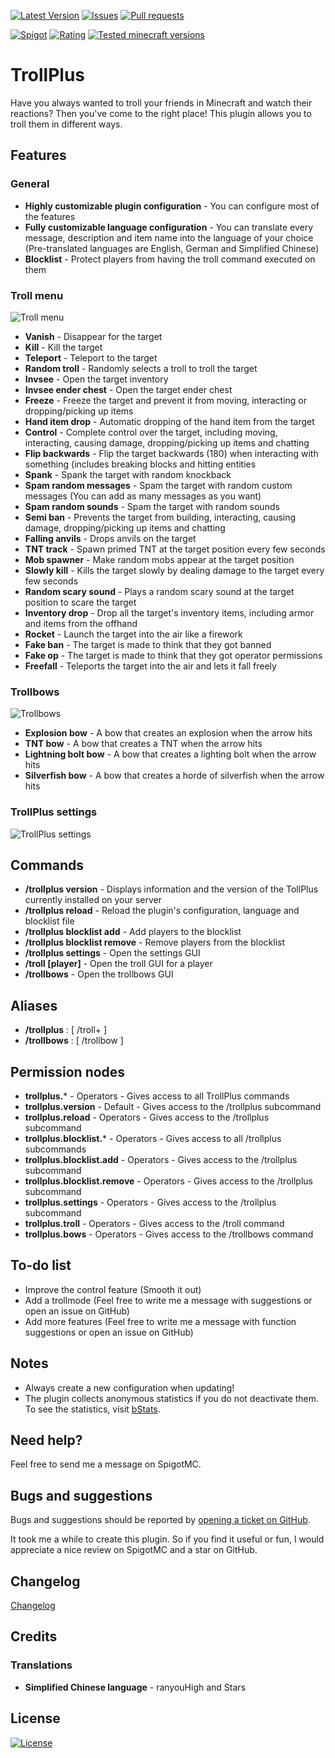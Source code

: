 [![Latest Version](https://img.shields.io/spiget/version/81193?label=Latest%20version&color=blueviolet)](https://github.com/Gaming12846/TrollPlus/releases)
[![Issues](https://img.shields.io/github/issues/Gaming12846/TrollPlus?label=Issues)](https://github.com/Gaming12846/TrollPlus/issues)
[![Pull requests](https://img.shields.io/github/issues-pr/Gaming12846/TrollPlus?label=Pull%20requests)](https://github.com/Gaming12846/TrollPlus/pulls)

[![Spigot](https://img.shields.io/badge/Spigot-orange)](https://www.spigotmc.org/resources/81193/)
[![Rating](https://img.shields.io/spiget/rating/81193?label=Rating&color=orange)](https://www.spigotmc.org/resources/81193/reviews)
[![Tested minecraft versions](https://img.shields.io/spiget/tested-versions/81193?label=Tested%20minecraft%20versions)](https://www.spigotmc.org/resources/81193/)

# TrollPlus

Have you always wanted to troll your friends in Minecraft and watch their reactions?
Then you've come to the right place! This plugin allows you to troll them in different ways.

## Features

### General

- **Highly customizable plugin configuration** - You can configure most of the features
- **Fully customizable language configuration** - You can translate every message, description and item name into the
  language of your choice (Pre-translated languages are English, German and Simplified Chinese)
- **Blocklist** - Protect players from having the troll command executed on them

### Troll menu

![Troll menu](https://up.picr.de/45943955mv.png)

- **Vanish** - Disappear for the target
- **Kill** - Kill the target
- **Teleport** - Teleport to the target
- **Random troll** - Randomly selects a troll to troll the target
- **Invsee** - Open the target inventory
- **Invsee ender chest** - Open the target ender chest
- **Freeze** - Freeze the target and prevent it from moving, interacting or dropping/picking up items
- **Hand item drop** - Automatic dropping of the hand item from the target
- **Control** - Complete control over the target, including moving, interacting, causing damage, dropping/picking up
  items and chatting
- **Flip backwards** - Flip the target backwards (180) when interacting with something (includes breaking blocks and
  hitting entities
- **Spank** - Spank the target with random knockback
- **Spam random messages** - Spam the target with random custom messages (You can add as many messages as you want)
- **Spam random sounds** - Spam the target with random sounds
- **Semi ban** - Prevents the target from building, interacting, causing damage, dropping/picking up items and chatting
- **Falling anvils** - Drops anvils on the target
- **TNT track** - Spawn primed TNT at the target position every few seconds
- **Mob spawner** - Make random mobs appear at the target position
- **Slowly kill** - Kills the target slowly by dealing damage to the target every few seconds
- **Random scary sound** - Plays a random scary sound at the target position to scare the target
- **Inventory drop** - Drop all the target's inventory items, including armor and items from the offhand
- **Rocket** - Launch the target into the air like a firework
- **Fake ban** - The target is made to think that they got banned
- **Fake op** - The target is made to think that they got operator permissions
- **Freefall** - Teleports the target into the air and lets it fall freely

### Trollbows

![Trollbows](https://up.picr.de/45943956ef.png)

- **Explosion bow** - A bow that creates an explosion when the arrow hits
- **TNT bow** - A bow that creates a TNT when the arrow hits
- **Lightning bolt bow** - A bow that creates a lighting bolt when the arrow hits
- **Silverfish bow** - A bow that creates a horde of silverfish when the arrow hits

### TrollPlus settings

![TrollPlus settings](https://up.picr.de/45943957jn.png)

## Commands

- **/trollplus version** - Displays information and the version of the TollPlus currently installed on your server
- **/trollplus reload** - Reload the plugin's configuration, language and blocklist file
- **/trollplus blocklist add** - Add players to the blocklist
- **/trollplus blocklist remove** - Remove players from the blocklist
- **/trollplus settings** - Open the settings GUI
- **/troll [player]** - Open the troll GUI for a player
- **/trollbows** - Open the trollbows GUI

## Aliases

- **/trollplus** : [ /troll+ ]
- **/trollbows** : [ /trollbow ]

## Permission nodes

- **trollplus.*** - Operators - Gives access to all TrollPlus commands
- **trollplus.version** - Default - Gives access to the /trollplus <version> subcommand
- **trollplus.reload** - Operators - Gives access to the /trollplus <reload> subcommand
- **trollplus.blocklist.*** - Operators - Gives access to all /trollplus <blocklist> subcommands
- **trollplus.blocklist.add** - Operators - Gives access to the /trollplus <blocklist> <add> subcommand
- **trollplus.blocklist.remove** - Operators - Gives access to the /trollplus <blocklist> <remove> subcommand
- **trollplus.settings** - Operators - Gives access to the /trollplus <settings> subcommand
- **trollplus.troll** - Operators - Gives access to the /troll command
- **trollplus.bows** - Operators - Gives access to the /trollbows command

## To-do list

- Improve the control feature (Smooth it out)
- Add a trollmode (Feel free to write me a message with suggestions or open an issue on GitHub)
- Add more features (Feel free to write me a message with function suggestions or open an issue on GitHub)

## Notes

- Always create a new configuration when updating!
- The plugin collects anonymous statistics if you do not deactivate them. To see the statistics,
  visit [bStats](https://bstats.org/plugin/bukkit/TrollPlus).

## Need help?

Feel free to send me a message on SpigotMC.

## Bugs and suggestions

Bugs and suggestions should be reported
by [opening a ticket on GitHub](https://github.com/Gaming12846/TrollPlus/issues).

It took me a while to create this plugin. So if you find it useful or fun, I would appreciate a nice review on SpigotMC
and a star on GitHub.

## Changelog

[Changelog](https://github.com/Gaming12846/TrollPlus/blob/master/CHANGELOG.md)

## Credits

### Translations

- **Simplified Chinese language** - ranyouHigh and Stars

## License

[![License](https://img.shields.io/github/license/Gaming12846/TrollPlus?label=License&color=red)](https://github.com/Gaming12846/TrollPlus/blob/master/LICENSE)